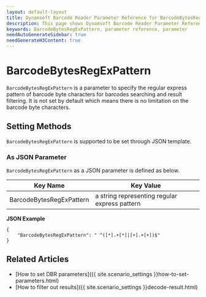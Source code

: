```yaml
---
layout: default-layout
title: Dynamsoft Barcode Reader Parameter Reference for BarcodeBytesRegExPattern
description: This page shows Dynamsoft Barcode Reader Parameter Reference for BarcodeBytesRegExPattern.
keywords: BarcodeBytesRegExPattern, parameter reference, parameter
needAutoGenerateSidebar: true
needGenerateH3Content: true
---
```



# BarcodeBytesRegExPattern 

`BarcodeBytesRegExPattern` is a parameter to specify the regular express pattern of barcode byte characters for barcodes searching and result filtering. It is not set by default which means there is no limitation on the barcode byte characters.

    
## Setting Methods
`BarcodeBytesRegExPattern` is supported to be set through JSON template.

### As JSON Parameter
`BarcodeBytesRegExPattern` as a JSON parameter is defined as below.   

| Key Name | Key Value |
| -------- | --------- |
| BarcodeBytesRegExPattern | a string representing regular express pattern |


**JSON Example**   
```
{
    "BarcodeBytesRegExPattern": " ^([*].+[*]|[+].+[+])$"
}
```


<!--
## Impacts on Performance
### Speed
Enabling `BarcodeBytesRegExPattern` for filtering may speed up the process.

### Read Rate
Enabling `BarcodeBytesRegExPattern` to filter out results may reduce the Read Rate. 

### Accuracy
Enabling `BarcodeBytesRegExPattern` to filter out results may improve the Accuracy.

-->
## Related Articles
- [How to set DBR parameters]({{ site.scenario_settings }}how-to-set-parameters.html)
- [How to filter out results]({{ site.scenario_settings }}decode-result.html)